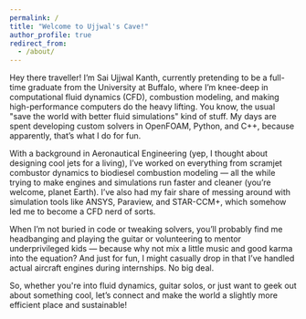```yaml
---
permalink: /
title: "Welcome to Ujjwal's Cave!"
author_profile: true
redirect_from: 
  - /about/
---
```


Hey there traveller! I’m Sai Ujjwal Kanth, currently pretending to be a full-time graduate from the University at Buffalo, where 
I’m knee-deep in computational fluid dynamics (CFD), combustion modeling, and making high-performance computers do the heavy lifting. 
You know, the usual "save the world with better fluid simulations" kind of stuff. My days are spent developing custom solvers in OpenFOAM, 
Python, and C++, because apparently, that’s what I do for fun.

With a background in Aeronautical Engineering (yep, I thought about designing cool jets for a living), I’ve worked on everything from 
scramjet combustor dynamics to biodiesel combustion modeling — all the while trying to make engines and simulations run faster and 
cleaner (you’re welcome, planet Earth). I’ve also had my fair share of messing around with simulation tools like ANSYS, Paraview, and 
STAR-CCM+, which somehow led me to become a CFD nerd of sorts.

When I’m not buried in code or tweaking solvers, you’ll probably find me headbanging and playing the guitar or volunteering to mentor underprivileged 
kids — because why not mix a little music and good karma into the equation? And just for fun, I might casually drop in that I’ve handled 
actual aircraft engines during internships. No big deal.

So, whether you're into fluid dynamics, guitar solos, or just want to geek out about something cool, let’s connect and make the world a slightly
more efficient place and sustainable!
